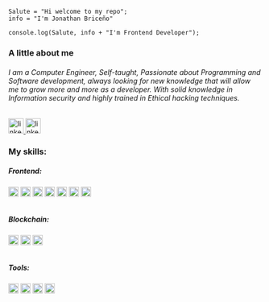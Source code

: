 
```
Salute = "Hi welcome to my repo";
info = "I'm Jonathan Briceño"

console.log(Salute, info + "I'm Frontend Developer");
```

### A little about me

###### I am a Computer Engineer, Self-taught, Passionate about Programming and Software development, always looking for new knowledge that will allow me to grow more and more as a developer. With solid knowledge in Information security and highly trained in Ethical hacking techniques.


<a href="https://www.linkedin.com/in/brimanz-frontend/">
    <img src="https://img.shields.io/badge/-linkedin-blue" alt="linkedin" height="30" /> 
</a>

<a href="https://jonathan-briceno.vercel.app/">
    <img src="https://img.shields.io/badge/-website-black" alt="linkedin" height="30"/> 
</a>


### My skills:

##### Frontend: 
###### <img src="https://img.shields.io/badge/-react-blue" alt="React" height="20" /> <img src="https://img.shields.io/badge/-javascript-yellow" alt="React" height="20" /> <img src="https://img.shields.io/badge/-redux-purple" alt="React" height="20" /> <img src="https://img.shields.io/badge/-sass-violet" alt="React" height="20" /> <img src="https://img.shields.io/badge/-bootstrap-violet" alt="React" height="20" /> <img src="https://img.shields.io/badge/-html-orange" alt="React" height="20" /> <img src="https://img.shields.io/badge/-css-blue" alt="React" height="20" />

##### Blockchain: 
###### <img src="https://img.shields.io/badge/-solidity-gray" alt="React" height="20" /> <img src="https://img.shields.io/badge/-truffle-brown" alt="React" height="20" /> <img src="https://img.shields.io/badge/-ganache-yellow" alt="React" height="20" />
##### Tools: 
###### <img src="https://img.shields.io/badge/-git-orange" alt="React" height="20" /> <img src="https://img.shields.io/badge/-linux-black" alt="React" height="20" /> <img src="https://img.shields.io/badge/-sonarcloud-orange" alt="React" height="20" /> <img src="https://img.shields.io/badge/-figma-red" alt="React" height="20" />
